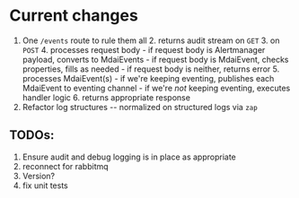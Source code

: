 # Current changes
1. One `/events` route to rule them all
   2. returns audit stream on `GET`
   3. on `POST`
      4. processes request body
         - if request body is Alertmanager payload, converts to MdaiEvents
         - if request body is MdaiEvent, checks properties, fills as needed
         - if request body is neither, returns error
      5. processes MdaiEvent(s)
         - if we're keeping eventing, publishes each MdaiEvent to eventing channel
         - if we're _not_ keeping eventing, executes handler logic
      6. returns appropriate response
4. Refactor log structures -- normalized on structured logs via `zap`


## TODOs:
1. Ensure audit and debug logging is in place as appropriate
2. reconnect for rabbitmq
3. Version?
4. fix unit tests